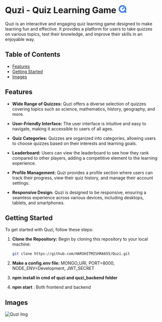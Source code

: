 # Quzi - Quiz Learning Game <img src="/Quiz/Quiz/src/assets/Q_logo.png" alt="Quzi Logo" width="28">

Quzi is an interactive and engaging quiz learning game designed to make learning fun and effective. It provides a platform for users to take quizzes on various topics, test their knowledge, and improve their skills in an enjoyable way.

## Table of Contents

- [Features](#features)
- [Getting Started](#getting-started)
- [Images](#images)


## Features

- **Wide Range of Quizzes:** Quzi offers a diverse selection of quizzes covering topics such as science, mathematics, history, geography, and more.

- **User-Friendly Interface:** The user interface is intuitive and easy to navigate, making it accessible to users of all ages.

- **Quiz Categories:** Quizzes are organized into categories, allowing users to choose quizzes based on their interests and learning goals.

- **Leaderboard:** Users can view the leaderboard to see how they rank compared to other players, adding a competitive element to the learning experience.

- **Profile Management:** Quzi provides a profile section where users can track their progress, view their quiz history, and manage their account settings.

- **Responsive Design:** Quzi is designed to be responsive, ensuring a seamless experience across various devices, including desktops, tablets, and smartphones.

## Getting Started

To get started with Quzi, follow these steps:

1. **Clone the Repository:** Begin by cloning this repository to your local machine:

   ```bash
   git clone https://github.com/HARSHITMISHRA655/Quzi.git

2. **Make a config.env file:** MONGO_URI, PORT=8000, NODE_ENV=Development, JWT_SECRET

3. **npm install in cmd of quzi and quzi_backend folder**

4. **npm start** : Both frontend and backend

## Images 

<img src="/Quiz/Quiz/src/assets/Quzi_image.png" alt="Quzi Img" width="800">
